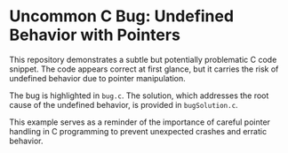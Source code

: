 # Uncommon C Bug: Undefined Behavior with Pointers

This repository demonstrates a subtle but potentially problematic C code snippet.  The code appears correct at first glance, but it carries the risk of undefined behavior due to pointer manipulation. 

The bug is highlighted in `bug.c`. The solution, which addresses the root cause of the undefined behavior, is provided in `bugSolution.c`.

This example serves as a reminder of the importance of careful pointer handling in C programming to prevent unexpected crashes and erratic behavior.